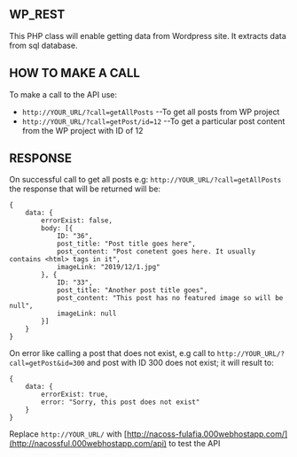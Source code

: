 ## WP_REST

This PHP class will enable getting data from Wordpress site. It extracts data from sql database.

## HOW TO MAKE A CALL
To make a call to the API use: 

* ``http://YOUR_URL/?call=getAllPosts`` --To get all posts from WP project
* ``http://YOUR_URL/?call=getPost/id=12`` --To get a particular post content from the WP project with ID of 12

## RESPONSE
On successful call to get all posts e.g: ```http://YOUR_URL/?call=getAllPosts``` the response that will be returned will be: 
```JS
{
    data: {
        errorExist: false,
        body: [{
            ID: "36",
            post_title: "Post title goes here",
            post_content: "Post conetent goes here. It usually contains <html> tags in it",
            imageLink: "2019/12/1.jpg"
        }, {
            ID: "33",
            post_title: "Another post title goes",
            post_content: "This post has no featured image so will be null",
            imageLink: null
        }]
    }
}

```

On error like calling a post that does not exist, e.g call to ```http://YOUR_URL/?call=getPost&id=300``` and post with ID 300 does not exist; it will result to:
```JS
{
    data: {
        errorExist: true,
        error: "Sorry, this post does not exist"
    }
}
```
Replace ```http://YOUR_URL/``` with [http://nacoss-fulafia.000webhostapp.com/](http://nacossful.000webhostapp.com/api) to test the API